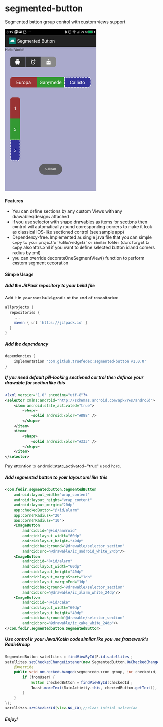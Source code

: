 # segmented-button
Segmented button group control with custom views support

<img src="/device-2018-11-02-081938.png" alt="Demo" width="300px" />

#### Features
 - You can define sections by any custom Views with any drawables/designs attached
 - If you use selector with shape drawables as items for sections then control will automatically round corresponding corners to make it look as classical iOS-like sectioned control (see sample app)
 - Dependency-free. Implemented as single java file that you can simple copy to your project's '/utils/widgets' or similar folder (dont forget to copy also attrs.xml if you want to define selected button id and corners radius by xml)
 - you can override decorateOneSegmentView() function to perform custom segment decoration
 
 #### Simple Usage

##### Add the JitPack repository to your build file

Add it in your root build.gradle at the end of repositories:
```gradle
allprojects {
  repositories {
    ...
    maven { url 'https://jitpack.io' }
  }
}
```

##### Add the dependency

```groovy
dependencies {
	implementation 'com.github.truefedex:segmented-button:v1.0.0'
}
```

##### If you need default pill-looking sectioned control then defince your drawable for section like this 
```xml
<?xml version="1.0" encoding="utf-8"?>
<selector xmlns:android="http://schemas.android.com/apk/res/android">
    <item android:state_activated="true">
        <shape>
            <solid android:color="#888" />
        </shape>
    </item>
    <item>
        <shape>
            <solid android:color="#333" />
        </shape>
    </item>
</selector>
```
Pay attention to android:state_activated="true" used here.

##### Add segmented button to your layout xml like this
```xml
<com.fedir.segmentedbutton.SegmentedButton
    android:layout_width="wrap_content"
    android:layout_height="wrap_content"
    android:layout_margin="20dp"
    app:checkedButton="@+id/alarm"
    app:cornerRadiusX="20"
    app:cornerRadiusY="10">
    <ImageButton
        android:id="@+id/android"
        android:layout_width="60dp"
        android:layout_height="40dp"
        android:background="@drawable/selector_section"
        android:src="@drawable/ic_android_white_24dp"/>
    <ImageButton
        android:id="@+id/alarm"
        android:layout_width="60dp"
        android:layout_height="40dp"
        android:layout_marginStart="1dp"
        android:layout_marginEnd="1dp"
        android:background="@drawable/selector_section"
        android:src="@drawable/ic_alarm_white_24dp"/>
    <ImageButton
        android:id="@+id/cake"
        android:layout_width="60dp"
        android:layout_height="40dp"
        android:background="@drawable/selector_section"
        android:src="@drawable/ic_cake_white_24dp"/>
</com.fedir.segmentedbutton.SegmentedButton>
```

##### Use control in your Java/Kotlin code similar like you use framework's RadioGroup
```java
SegmentedButton satellites = findViewById(R.id.satellites);
satellites.setCheckedChangeListener(new SegmentedButton.OnCheckedChangeListener() {
    @Override
    public void onCheckedChanged(SegmentedButton group, int checkedId, boolean fromUser) {
        if (fromUser) {
            Button checkedButton = findViewById(checkedId);
            Toast.makeText(MainActivity.this, checkedButton.getText(), Toast.LENGTH_SHORT).show();
        }
    }
});
satellites.setCheckedId(View.NO_ID);//clear initial selection
```

##### Enjoy!
